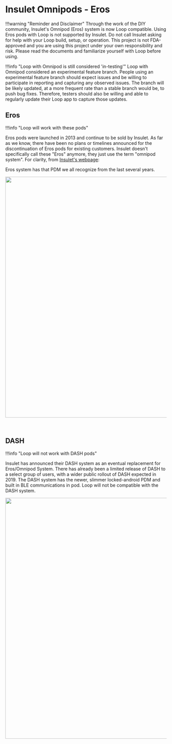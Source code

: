 # Insulet Omnipods - Eros

!!!warning "Reminder and Disclaimer"
    Through the work of the DIY community, Insulet's Omnipod (Eros) system is now Loop compatible. Using Eros pods with Loop is not supported by Insulet. Do not call Insulet asking for help with your Loop build, setup, or operation. This project is not FDA-approved and you are using this project under your own responsibility and risk. Please read the documents and familiarize yourself with Loop before using. 

!!!info "Loop with Omnipod is still considered 'in-testing'"
    Loop with Omnipod considered an experimental feature branch. People using an experimental feature branch should expect issues and be willing to participate in reporting and capturing any observed issues. The branch will be likely updated, at a more frequent rate than a stable branch would be, to push bug fixes. Therefore, testers should also be willing and able to regularly update their Loop app to capture those updates. 

## Eros

!!!info "Loop will work with these pods"

Eros pods were launched in 2013 and continue to be sold by Insulet. As far as we know, there have been no plans or timelines announced for the discontinuation of Eros pods for existing customers. Insulet doesn't specifically call these "Eros" anymore, they just use the term "omnipod system". For clarity, from [Insulet's webpage](https://www.myomnipod.com/about):

Eros system has that PDM we all recognize from the last several years.

<p align="center">
<img src="../img/eros.png" width="750">
</p></br>

## DASH

!!!info "Loop will not work with DASH pods"

Insulet has announced their DASH system as an eventual replacement for Eros/Omnipod System. There has already been a limited release of DASH to a select group of users, with a wider public rollout of DASH expected in 2019. The DASH system has the newer, slimmer locked-android PDM and built in BLE communications in pod. Loop will not be compatible with the DASH system.

<p align="center">
<img src="../img/dash.png" width="750">
</p>
